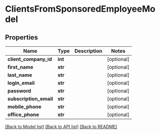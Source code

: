# ClientsFromSponsoredEmployeeModel

## Properties
Name | Type | Description | Notes
------------ | ------------- | ------------- | -------------
**client_company_id** | **int** |  | [optional] 
**first_name** | **str** |  | [optional] 
**last_name** | **str** |  | [optional] 
**login_email** | **str** |  | [optional] 
**password** | **str** |  | [optional] 
**subscription_email** | **str** |  | [optional] 
**mobile_phone** | **str** |  | [optional] 
**office_phone** | **str** |  | [optional] 

[[Back to Model list]](../README.md#documentation-for-models) [[Back to API list]](../README.md#documentation-for-api-endpoints) [[Back to README]](../README.md)


